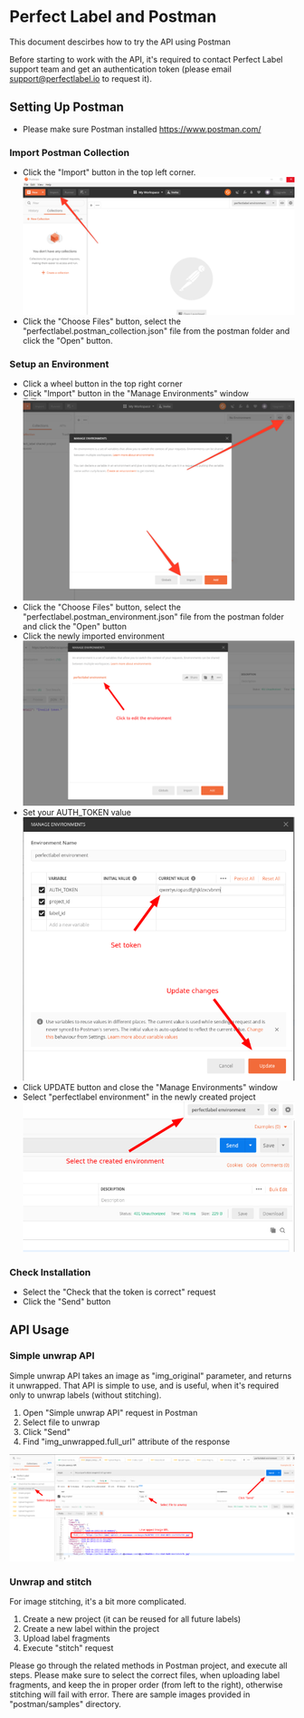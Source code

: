 
# Perfect Label and Postman
This document descirbes how to try the API using Postman

Before starting to work with the API, it's required to contact Perfect Label support team and get an authentication token (please email support@perfectlabel.io to request it).

## Setting Up Postman

* Please make sure Postman installed https://www.postman.com/

### Import Postman Collection
* Click the "Import" button in the top left corner. ![Screenshot](/screenshots/postman-1.png)
* Click the "Choose Files" button, select the "perfectlabel.postman_collection.json" file from the postman folder and click the "Open" button.

### Setup an Environment
* Click a wheel button in the top right corner
* Click "Import" button in the "Manage Environments" window ![Screenshot](/screenshots/postman-2.png)
* Click the "Choose Files" button, select the "perfectlabel.postman_environment.json" file from the postman folder and click the "Open" button
* Click the newly imported environment ![Screenshot](/screenshots/postman-3.png)
* Set your AUTH_TOKEN value ![Screenshot](/screenshots/postman-4.png)
* Click UPDATE button and close the "Manage Environments" window
* Select "perfectlabel environment" in the newly created project ![Screenshot](/screenshots/postman-5.png)

### Check Installation
* Select the "Check that the token is correct" request
* Click the "Send" button

## API Usage

### Simple unwrap API
Simple unwrap API takes an image as "img_original" parameter, and returns it unwrapped.
That API is simple to use, and is useful, when it's required only to unwrap labels
(without stitching).
1. Open "Simple unwrap API" request in Postman
2. Select file to unwrap
3. Click "Send"
4. Find "img_unwrapped.full_url" attribute of the response

![Screenshot](/screenshots/postman-6.png)

### Unwrap and stitch

For image stitching, it's a bit more complicated.

1. Create a new project (it can be reused for all future labels)
2. Create a new label within the project
3. Upload label fragments
4. Execute "stitch" request

Please go through the related methods in Postman project, and execute all steps.
Please make sure to select the correct files, when uploading label fragments, and
keep the in proper order (from left to the right), otherwise stitching will fail
with error.
There are sample images provided in "postman/samples" directory.
